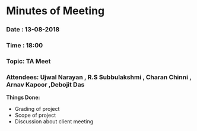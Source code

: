 # Minutes of Meeting

### Date : 13-08-2018
### Time : 18:00 
### Topic: TA Meet
### Attendees: Ujwal Narayan , R.S Subbulakshmi , Charan Chinni , Arnav Kapoor ,Debojit Das

**Things Done:**
* Grading of project 
* Scope of project 
* Discussion about client meeting
